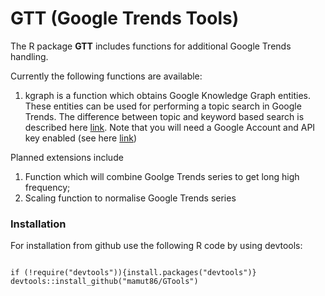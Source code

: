 # GTT (Google Trends Tools)
The R package __GTT__ includes functions for additional Google Trends handling.

Currently the following functions are available:

1. kgraph is a function which obtains Google Knowledge Graph entities. These entities can be used for performing a topic search in Google Trends. The difference between topic and keyword based search is described here [link](https://support.google.com/trends/answer/4359550). Note that you will need a Google Account and API key enabled (see here [link](https://developers.google.com/knowledge-graph/how-tos/authorizing)) 

Planned extensions include
1. Function which will combine Goolge Trends series to get long high frequency;
2. Scaling function to normalise Google Trends series


### Installation
For installation from github use the following R code by using devtools:

<pre><code>
if (!require("devtools")){install.packages("devtools")}
devtools::install_github("mamut86/GTools")
</code></pre>
